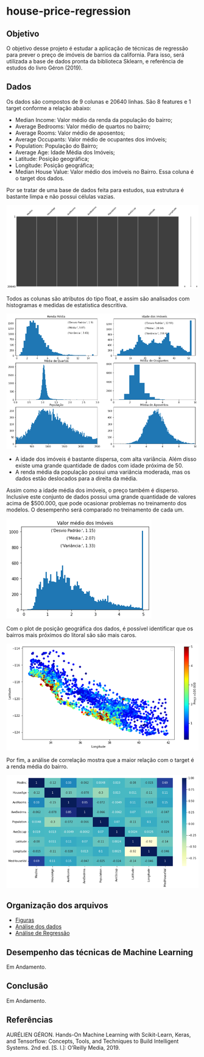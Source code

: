 # house-price-regression

## Objetivo

O objetivo desse projeto é estudar a aplicação de técnicas de regressão para prever o preço de imóveis de barrios da california. Para isso, será utilizada a base de dados pronta da biblioteca Sklearn, e referência de estudos do livro Géron (2019).


## Dados

Os dados são compostos de 9 colunas e 20640 linhas. São 8 features e 1 target conforme a relação abaixo: 

- Median Income: Valor médio da renda da população do bairro; 
- Average Bedrooms: Valor médio de quartos no bairro;
- Average Rooms: Valor médio de aposentos;
- Average Occupants: Valor médio de ocupantes dos imóveis; 
- Population: População do Bairro; 
- Average Age: Idade Média dos Imóveis; 
- Latitude: Posição geográfica;
- Longitude: Posição geográfica;
- Median House Value: Valor médio dos imóveis no Bairro. Essa coluna é o target dos dados. 

Por se tratar de uma base de dados feita para estudos, sua estrutura é bastante limpa e não possui células vazias. 

![](figuras\empty_matrix.png)

Todos as colunas são atributos do tipo float, e assim são analisados com histogramas e medidas de estatistica descritiva. 

![](figuras\hist_matrix.png)

- A idade dos imóveis é bastante dispersa, com alta variância. Além disso existe uma grande quantidade de dados com idade próxima de 50. 
- A renda média da população possui uma variância moderada, mas os dados estão deslocados para a direita da média. 

Assim como a idade média dos imóveis, o preço também é disperso. Inclusive este conjunto de dados possui uma grande quantidade de valores acima de $500.000, que pode ocasionar problemas no treinamento dos modelos. O desempenho será comparado no treinamento de cada um. 

![](figuras\hist_target.png)

Com o plot de posição geográfica dos dados, é possível identificar que os bairros mais próximos do litoral são são mais caros. 

![](figuras\price_geo.png)


Por fim, a análise de correlação mostra que a maior relação com o target é a renda média do bairro. 

![](figuras\heatmap.png)


## Organização dos arquivos

- [Figuras](figuras)
- [Análise dos dados](housing-california-data-analysis.ipynb)
- [Análise de Regressão](housing-california-regression.ipynb)



## Desempenho das técnicas de Machine Learning

Em Andamento.

## Conclusão

Em Andamento. 

## Referências

AURÉLIEN GÉRON. Hands-On Machine Learning with Scikit-Learn, Keras, and Tensorflow: Concepts, Tools, and Techniques to Build Intelligent Systems. 2nd ed. [S. l.]: O’Reilly Media, 2019.


